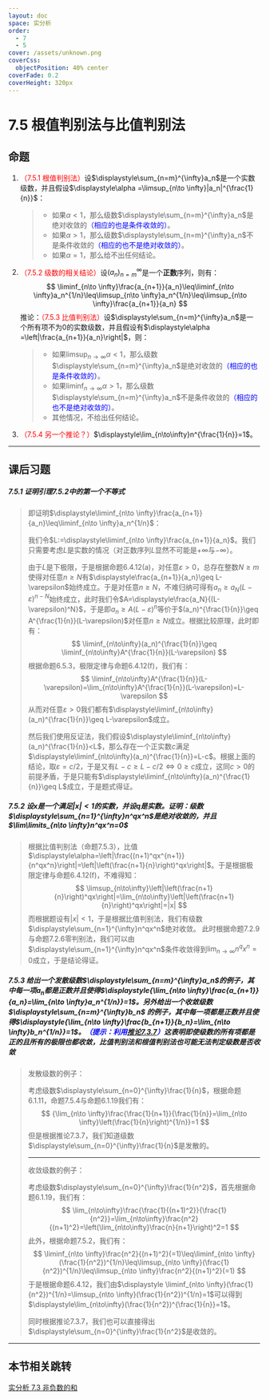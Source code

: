 ```yaml
---
layout: doc
space: 实分析
order:
  - 7
  - 5
cover: /assets/unknown.png
coverCss:
  objectPosition: 40% center
coverFade: 0.2
coverHeight: 320px
---
```

# 7.5 根值判别法与比值判别法

## 命题

1. <span style='color:red'>（7.5.1 根值判别法）</span>设$\displaystyle\sum_{n=m}^{\infty}a_n$是一个实数级数，并且假设$\displaystyle\alpha =\limsup_{n\to \infty}|a_n|^{\frac{1}{n}}$：

   > * 如果$\alpha <1$，那么级数$\displaystyle\sum_{n=m}^{\infty}a_n$是绝对收敛的<span style='color:blue'>（相应的也是条件收敛的）</span>。
   > * 如果$\alpha >1$，那么级数$\displaystyle\sum_{n=m}^{\infty}a_n$不是条件收敛的<span style='color:blue'>（相应的也不是绝对收敛的）</span>。
   > * 如果$\alpha =1$，那么给不出任何结论。

2. <span style='color:red'>（7.5.2 级数的相关结论）</span>设$(a_n)_{n=m}^\infty$是一个**正数**序列，则有：
   $$
   \liminf_{n\to \infty}\frac{a_{n+1}}{a_n}\leq\liminf_{n\to \infty}a_n^{1/n}\leq\limsup_{n\to \infty}a_n^{1/n}\leq\limsup_{n\to \infty}\frac{a_{n+1}}{a_n}
   $$
   推论：<span style='color:red'>（7.5.3 比值判别法）</span>设$\displaystyle\sum_{n=m}^{\infty}a_n$是一个所有项不为$0$的实数级数，并且假设有$\displaystyle\alpha =\left|\frac{a_{n+1}}{a_n}\right|$，则：
   
   > * 如果$\displaystyle\limsup_{n\to \infty}\alpha<1$，那么级数$\displaystyle\sum_{n=m}^{\infty}a_n$是绝对收敛的<span style='color:blue'>（相应的也是条件收敛的）</span>。
   > * 如果$\displaystyle\liminf_{n\to \infty}\alpha>1$，那么级数$\displaystyle\sum_{n=m}^{\infty}a_n$不是条件收敛的<span style='color:blue'>（相应的也不是绝对收敛的）</span>。
   > * 其他情况，不给出任何结论。
   
3. <span style='color:red'>（7.5.4 另一个推论？）</span>$\displaystyle\lim_{n\to\infty}n^{\frac{1}{n}}=1$。

---

## 课后习题

##### 7.5.1 证明引理7.5.2中的第一个不等式

> 即证明$\displaystyle\liminf_{n\to \infty}\frac{a_{n+1}}{a_n}\leq\liminf_{n\to \infty}a_n^{1/n}$：
>
> 我们令$L:=\displaystyle\liminf_{n\to \infty}\frac{a_{n+1}}{a_n}$。我们只需要考虑$L$是实数的情况（对正数序列$L$显然不可能是$+\infty$与$-\infty$）。
>
> 由于$L$是下极限，于是根据命题6.4.12(a)，对任意$\varepsilon>0$，总存在整数$N\geq m$使得对任意$n\geq N$有$\displaystyle\frac{a_{n+1}}{a_n}\geq L-\varepsilon$始终成立。于是对任意$n\geq N$，不难归纳可得有$a_n\geq a_N(L-\varepsilon)^{n-N}$始终成立，此时我们令$A=\displaystyle\frac{a_N}{(L-\varepsilon)^N}$，于是即$a_n\geq A(L-\varepsilon)^n$等价于$(a_n)^{\frac{1}{n}}\geq A^{\frac{1}{n}}(L-\varepsilon)$对任意$n\geq N$成立。根据比较原理，此时即有：
> $$
> \liminf_{n\to\infty}(a_n)^{\frac{1}{n}}\geq \liminf_{n\to\infty}A^{\frac{1}{n}}(L-\varepsilon)
> $$
> 根据命题6.5.3，极限定律与命题6.4.12(f)，我们有：
> $$
> \liminf_{n\to\infty}A^{\frac{1}{n}}(L-\varepsilon)=\lim_{n\to\infty}A^{\frac{1}{n}}(L-\varepsilon)=L-\varepsilon
> $$
> 从而对任意$\varepsilon>0$我们都有$\displaystyle\liminf_{n\to\infty}(a_n)^{\frac{1}{n}}\geq L-\varepsilon$成立。
>
> 然后我们使用反证法，我们假设$\displaystyle\liminf_{n\to\infty}(a_n)^{\frac{1}{n}}<L$，那么存在一个正实数$c$满足$\displaystyle\liminf_{n\to\infty}(a_n)^{\frac{1}{n}}=L-c$。根据上面的结论，取$\varepsilon=c/2$，于是又有$L-c\geq L-c/2\iff 0\geq c$成立，这同$c>0$的前提矛盾，于是只能有$\displaystyle\liminf_{n\to\infty}(a_n)^{\frac{1}{n}}\geq L$成立，于是题式得证。

##### 7.5.2 设$x$是一个满足$\left|x\right|<1$的实数，并设$q$是实数。证明：级数$\displaystyle\sum_{n=1}^{\infty}n^qx^n$是绝对收敛的，并且$\lim\limits_{n\to \infty}n^qx^n=0$

>根据比值判别法（命题7.5.3），比值$\displaystyle\alpha=\left|\frac{(n+1)^qx^{n+1}}{n^qx^n}\right|=\left|\left(\frac{n+1}{n}\right)^qx\right|$。于是根据极限定律与命题6.4.12(f)，不难得知：
>$$
>\limsup_{n\to\infty}\left|\left(\frac{n+1}{n}\right)^qx\right|=\lim_{n\to\infty}\left|\left(\frac{n+1}{n}\right)^qx\right|=|x|
>$$
>而根据题设有$|x|<1$，于是根据比值判别法，我们有级数$\displaystyle\sum_{n=1}^{\infty}n^qx^n$绝对收敛。 此时根据命题7.2.9与命题7.2.6零判别法，我们可以由$\displaystyle\sum_{n=1}^{\infty}n^qx^n$条件收敛得到$\displaystyle\lim_{n\to \infty}n^qx^n=0$成立，于是结论得证。

##### 7.5.3 给出一个发散级数$\displaystyle\sum_{n=m}^{\infty}a_n$的例子，其中每一项$a_n$都是正数并且使得$\displaystyle{\lim_{n\to \infty}\frac{a_{n+1}}{a_n}=\lim_{n\to \infty}a_n^{1/n}}=1$。另外给出一个收敛级数$\displaystyle\sum_{n=m}^{\infty}b_n$ 的例子，其中每一项都是正数并且使得$\displaystyle{\lim_{n\to \infty}\frac{b_{n+1}}{b_n}=\lim_{n\to \infty}b_n^{1/n}}=1$。<span style='color:blue'>（提示：利用[推论7.3.7](../Chap7/Sec3.md)）</span>这表明即使级数的所有项都是正的且所有的极限也都收敛，比值判别法和根值判别法也可能无法判定级数是否收敛

> 发散级数的例子：
>
> 考虑级数$\displaystyle\sum_{n=0}^{\infty}\frac{1}{n}$，根据命题6.1.11，命题7.5.4与命题6.1.19我们有：
> $$
> {\lim_{n\to \infty}\frac{\frac{1}{n+1}}{\frac{1}{n}}=\lim_{n\to \infty}\left(\frac{1}{n}\right)^{1/n}}=1
> $$
> 但是根据推论7.3.7，我们知道级数$\displaystyle\sum_{n=0}^{\infty}\frac{1}{n}$是发散的。
>
> ---
>
> 收敛级数的例子：
>
> 考虑级数$\displaystyle\sum_{n=0}^{\infty}\frac{1}{n^2}$，首先根据命题6.1.19，我们有：
> $$
> \lim_{n\to\infty}\frac{\frac{1}{(n+1)^2}}{\frac{1}{n^2}}=\lim_{n\to\infty}\frac{n^2}{(n+1)^2}=\left(\lim_{n\to\infty}\frac{n}{n+1}\right)^2=1
> $$
> 此外，根据命题7.5.2，我们有：
> $$
> \liminf_{n\to \infty}\frac{n^2}{(n+1)^2}(=1)\leq\liminf_{n\to \infty}(\frac{1}{n^2})^{1/n}\leq\limsup_{n\to \infty}(\frac{1}{n^2})^{1/n}\leq\limsup_{n\to \infty}\frac{n^2}{(n+1)^2}(=1)
> $$
> 于是根据命题6.4.12，我们由$\displaystyle \liminf_{n\to \infty}(\frac{1}{n^2})^{1/n}=\limsup_{n\to \infty}(\frac{1}{n^2})^{1/n}=1$可以得到$\displaystyle\lim_{n\to\infty}(\frac{1}{n^2})^{\frac{1}{n}}=1$。
>
> 同时根据推论7.3.7，我们也可以直接得出$\displaystyle\sum_{n=0}^{\infty}\frac{1}{n^2}$是收敛的。

---

## 本节相关跳转

[实分析 7.3 非负数的和](../Chap7/Sec3.md)